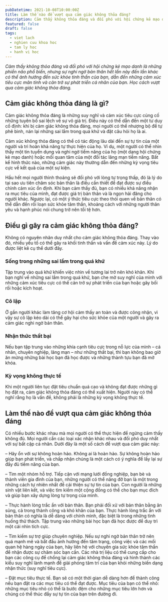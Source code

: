 ```yaml
---
pubDatetime: 2021-10-08T10:00:00Z
title: Làm thế nào để vượt qua cảm giác không thỏa đáng?
description: Cảm thấy không thỏa đáng và đối phó với hội chứng kẻ mạo danh là những phiền não phổ biến, nhưng sự nghi ngờ bản thân hết lần này đến lần khác có thể ảnh hưởng đến sức khỏe tinh thần của bạn, dẫn đến.
featured: false
draft: false
tags:
  - viet lach
  - nghien cuu khoa hoc
  - tam ly hoc
  - hanh vi hoc
---
```


_Cảm thấy không thỏa đáng và đối phó với hội chứng kẻ mạo danh là những phiền não phổ biến, nhưng sự nghi ngờ bản thân hết lần này đến lần khác có thể ảnh hưởng đến sức khỏe tinh thần của bạn, dẫn đến những cảm xúc tiêu cực mãn tính và cản trở sự phát triển cá nhân của bạn. Học cách vượt qua cảm giác không thỏa đáng._

## Cảm giác không thỏa đáng là gì?

Cảm giác không thỏa đáng là những suy nghĩ và cảm xúc tiêu cực củng cố những tuyên bố sai lệch về sự vô giá trị. Điều này có thể dẫn đến một tư duy cố định: khi bị cảm giác không thỏa đáng, mọi người có thể nhượng bộ để tự phê bình, nán lại những sai lầm trong quá khứ và đặt câu hỏi họ là ai.

Cảm xúc không thỏa đáng có thể có tác động lâu dài đến sự tự tin của một người và trì hoãn khả năng tự thực hiện của họ. Ví dụ, một người có thể nhìn thấy một tin tuyển dụng và nghi ngờ tiềm năng của họ (một dạng hội chứng kẻ mạo danh) hoặc mối quan tâm của một đối tác lãng mạn tiềm năng. Bất kể hình thức nào, những cảm giác này thường dẫn đến những kỳ vọng tiêu cực về kết quả của một sự kiện.

Hầu hết mọi người thỉnh thoảng sẽ đối phó với lòng tự trọng thấp, đó là lý do tại sao ưu tiên chăm sóc bản thân là điều cần thiết để đạt được sự điều chỉnh cảm xúc ổn định. Khi bạn cảm thấy đủ, bạn có nhiều khả năng nhận ra mục tiêu của mình, đạt được giá trị bản thân và là ngọn hải đăng cho người khác. Ngược lại, có một ý thức tiêu cực theo thói quen về bản thân có thể dẫn đến rối loạn sức khỏe tâm thần, khoảng cách với những người thân yêu và hạnh phúc nói chung trở nên tồi tệ hơn.

## Điều gì gây ra cảm giác không thỏa đáng?

Không có nguyên nhân duy nhất cho cảm giác không thỏa đáng. Thay vào đó, nhiều yếu tố có thể gây ra khối tinh thần và vấn đề cảm xúc này. Lý do được liệt kê cụ thể dưới đây.

### Sống trong những sai lầm trong quá khứ

Tập trung vào quá khứ khiến việc nhìn về tương lai trở nên khó khăn. Khi bạn nghĩ về những sai lầm trong quá khứ, bạn che mờ suy nghĩ của mình với những cảm xúc tiêu cực có thể cản trở sự phát triển của bạn hoặc gây bối rối hoặc kích hoạt.

### Cô lập

Ở gần người khác làm tăng cơ hội cảm thấy an toàn và được công nhận, vì vậy sự cô lập kéo dài có thể gây hại cho sức khỏe của một người và gây ra cảm giác nghi ngờ bản thân.

### Nhận thức thất bại

Nếu bạn tập trung vào những khía cạnh tiêu cực trong nỗ lực của mình – cá nhân, chuyên nghiệp, lãng mạn – như những thất bại, thì bạn không bao giờ ăn mừng những bài học bạn đã học được và những thành tựu bạn đã mở khóa.

### Kỳ vọng không thực tế

Khi một người liên tục đặt tiêu chuẩn quá cao và không đạt được những gì họ đặt ra, cảm giác không thỏa đáng có thể xuất hiện. Người này có thể nghĩ rằng họ là vấn đề, không phải là những kỳ vọng không thực tế.

## Làm thế nào để vượt qua cảm giác không thỏa đáng

Có nhiều bước khác nhau mà mọi người có thể thực hiện để ngừng cảm thấy không đủ. Mọi người cần các loại xác nhận khác nhau và đối phó duy nhất với sự bất cập cá nhân. Dưới đây là một số cách để vượt qua cảm giác này:

– Hãy ổn với sự không hoàn hảo. Không ai là hoàn hảo. Sự không hoàn hảo giúp bạn phát triển, và chấp nhận chúng là một cách có ý nghĩa để lấy lại sự đầy đủ tiềm năng của bạn.

– Tìm một nhóm hỗ trợ. Tiếp cận với mạng lưới đồng nghiệp, bạn bè và thành viên gia đình của bạn, những người có thể nâng đỡ bạn là một trong những cách tự nhiên nhất để cải thiện sự tự tin của bạn. Con người là những sinh vật liên kết, và việc tìm kiếm một cộng đồng có thể cho bạn mục đích và giúp bạn xây dựng lòng tự trọng của mình.

– Thực hành lòng trắc ẩn với bản thân. Bạn phải đối xử với bản thân bằng ân sủng, cả trong thành công và khó khăn của bạn. Thực hành lòng trắc ẩn với bản thân có nghĩa là dễ dàng với chính mình, đặc biệt là trong những tình huống thử thách. Tập trung vào những bài học bạn đã học được để duy trì một cái nhìn tích cực.

– Tìm kiếm sự trợ giúp chuyên nghiệp. Nếu sự nghi ngờ bản thân trở nên quá mạnh mẽ và bắt đầu ảnh hưởng đến tâm trạng, công việc và các mối quan hệ hàng ngày của bạn, hãy liên hệ với chuyên gia sức khỏe tâm thần để nhận được sự chăm sóc bạn cần. Các nhà trị liệu có thể cung cấp cho bạn các công cụ để chống lại cảm giác không thỏa đáng và hình thành các kiểu suy nghĩ lành mạnh để giải phóng tâm trí của bạn khỏi những biến dạng nhận thức (suy nghĩ tiêu cực).

– Đặt mục tiêu thực tế. Bạn sẽ có một thời gian dễ dàng hơn để thành công nếu bạn đặt ra các mục tiêu có thể đạt được. Mục tiêu của bạn có thể nhỏ: những mục tiêu nhỏ có thể là bước đệm cho những mục tiêu lớn hơn và chúng có thể thúc đẩy sự tự tin của bạn trên đường đi.